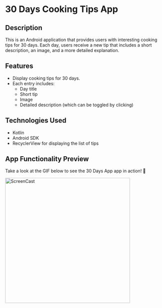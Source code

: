 # 30 Days Cooking Tips App

## Description
This is an Android application that provides users with interesting cooking tips for 30 days. Each day, users receive a new tip that includes a short description, an image, and a more detailed explanation.

## Features
- Display cooking tips for 30 days.
- Each entry includes:
  - Day title
  - Short tip
  - Image
  - Detailed description (which can be toggled by clicking)

## Technologies Used
- Kotlin
- Android SDK
- RecyclerView for displaying the list of tips

## App Functionality Preview

Take a look at the GIF below to see the 30 Days App app in action! 🌟

<img src="app/src/main/res/drawable/screen_recording.gif" alt="ScreenCast" width="400"/>
